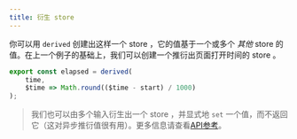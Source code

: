 ```yaml
---
title: 衍生 store 
---
```


你可以用 `derived` 创建出这样一个 store ，它的值基于一个或多个 _其他_ store 的值。在上一个例子的基础上，我们可以创建一个推衍出页面打开时间的 store 。

```js
export const elapsed = derived(
	time,
	$time => Math.round(($time - start) / 1000)
);
```

> 我们也可以由多个输入衍生出一个 store ，并显式地 `set` 一个值，而不返回它（这对异步推衍值很有用）。更多信息请查看[API参考](docs#derived)。
